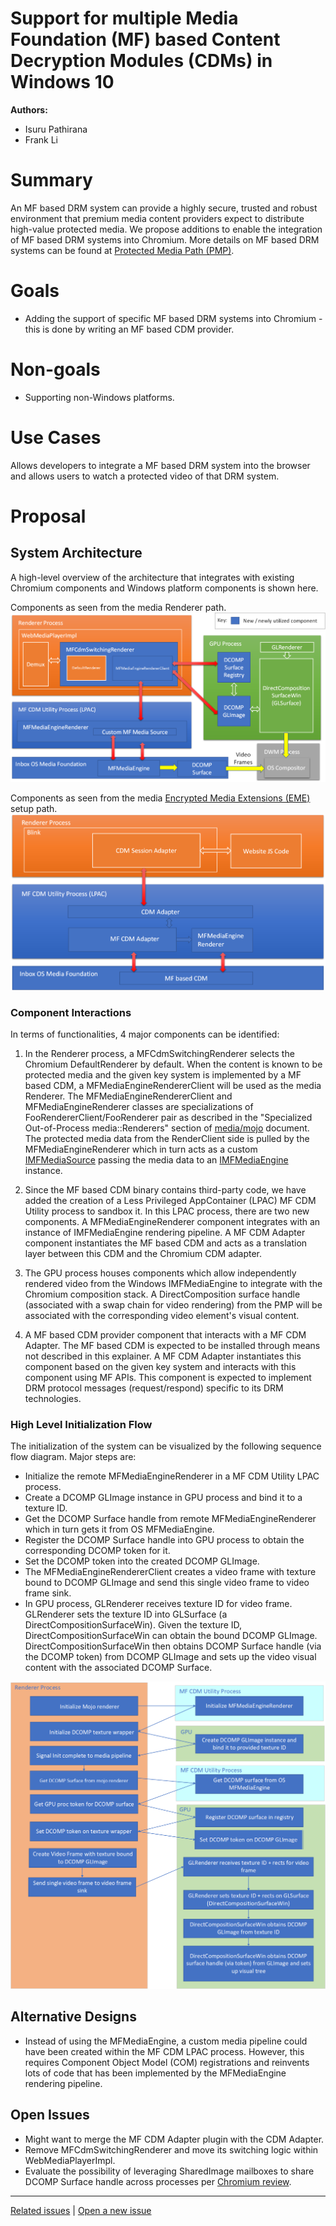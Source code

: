 # Support for multiple Media Foundation (MF) based Content Decryption Modules (CDMs) in Windows 10

**Authors:**
* Isuru Pathirana
* Frank Li

# Summary
An MF based DRM system can provide a highly secure, trusted and
robust environment that premium media content providers expect to distribute high-value protected media. We propose additions to enable the integration of MF based DRM systems into Chromium. More details on MF based DRM systems can be found at [Protected Media Path (PMP)](https://learn.microsoft.com/windows/win32/medfound/protected-media-path).

# Goals
* Adding the support of specific MF based DRM systems into Chromium - this is done by writing an MF based CDM provider.

# Non-goals
* Supporting non-Windows platforms.

# Use Cases
Allows developers to integrate a MF based DRM system into the browser and allows users to watch a protected video of that DRM system.

# Proposal
## System Architecture
A high-level overview of the architecture that integrates with existing Chromium
components and Windows platform components is shown here.

Components as seen from the media Renderer path.
![Image of MF CDM Architecture](MFCdmArch.png)

Components as seen from the media  [Encrypted Media Extensions (EME)](https://www.w3.org/TR/encrypted-media/) setup path.
![Image of MF CDM Architecture (continue)](MFCdmArch-p2.png)

### Component Interactions
In terms of functionalities, 4 major components can be identified:
1. In the Renderer process, a MFCdmSwitchingRenderer selects the Chromium DefaultRenderer by default. When the content is known to be protected media and the given key system is implemented by a MF based CDM, a MFMediaEngineRendererClient will be used as the media Renderer. The MFMediaEngineRendererClient and MFMediaEngineRenderer classes are specializations of FooRendererClient/FooRenderer pair as described in the "Specialized Out-of-Process media::Renderers" section of [media/mojo](https://chromium.googlesource.com/chromium/src/media/+/master/mojo/) document. The protected media data from the RenderClient side is pulled by the MFMediaEngineRenderer which in turn acts as a custom [IMFMediaSource](https://learn.microsoft.com/windows/win32/api/mfidl/nn-mfidl-imfmediasource) passing the media data to an [IMFMediaEngine](https://learn.microsoft.com/windows/win32/api/mfmediaengine/nn-mfmediaengine-imfmediaengine) instance.

2. Since the MF based CDM binary contains third-party code, we have added the creation of a Less Privileged AppContainer (LPAC) MF CDM Utility process to sandbox it. In this LPAC process, there are two new components. A MFMediaEngineRenderer component integrates with an instance of IMFMediaEngine rendering pipeline. A MF CDM Adapter component instantiates the MF based CDM and acts as a translation layer between this CDM and the Chromium CDM adapter.

3. The GPU process houses components which allow independently rendered video from the Windows IMFMediaEngine to integrate with the Chromium composition stack. A DirectComposition surface handle (associated with a swap chain for video rendering) from the PMP will be associated with the corresponding video element's visual content.

4. A MF based CDM provider component that interacts with a MF CDM Adapter. The MF based CDM is expected to be installed through means not described in this explainer. A MF CDM Adapter instantiates this component based on the given key system and interacts with this component using MF APIs. This component is expected to implement DRM protocol messages (request/respond) specific to its DRM technologies.


### High Level Initialization Flow
The initialization of the system can be visualized by the following sequence flow diagram. Major steps are:
* Initialize the remote MFMediaEngineRenderer in a MF CDM Utility LPAC process.
* Create a DCOMP GLImage instance in GPU process and bind it to a texture ID.
* Get the DCOMP Surface handle from remote MFMediaEngineRenderer which in turn gets it from OS MFMediaEngine.
* Register the DCOMP Surface handle into GPU process to obtain the corresponding DCOMP token for it.
* Set the DCOMP token into the created DCOMP GLImage.
* The MFMediaEngineRendererClient creates a video frame with texture bound to DCOMP GLImage and send this single video frame to video frame sink.
* In GPU process, GLRenderer receives texture ID for video frame. GLRenderer sets the texture ID into GLSurface (a DirectCompositionSurfaceWin). Given the texture ID, DirectCompositionSurfaceWin can obtain the bound DCOMP GLImage. DirectCompositionSurfaceWin then obtains DCOMP Surface handle (via the DCOMP token) from DCOMP GLImage and sets up the video visual content with the associated DCOMP Surface.

![Image of MF CDM Flow](MFCdmFlow.png)

## Alternative Designs
* Instead of using the MFMediaEngine, a custom media pipeline could have been created within the MF CDM LPAC process. However, this requires Component Object Model (COM) registrations and reinvents lots of code that has been implemented by the MFMediaEngine rendering pipeline.


## Open Issues
* Might want to merge the MF CDM Adapter plugin with the CDM Adapter.
* Remove MFCdmSwitchingRenderer and move its switching logic within WebMediaPlayerImpl.
* Evaluate the possibility of leveraging SharedImage mailboxes to share DCOMP Surface handle across processes per [Chromium review](https://chromium-review.googlesource.com/c/chromium/src/+/1779403).

---
[Related issues](https://github.com/MicrosoftEdge/MSEdgeExplainers/labels/Media%20CDMs) | [Open a new issue](https://github.com/MicrosoftEdge/MSEdgeExplainers/issues/new?title=%5BMedia%20CDMs%5D)
